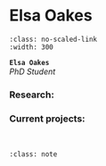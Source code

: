 # Elsa Oakes

```{image} ../../img/members/Elsa.jpg 
:class: no-scaled-link
:width: 300
```

**`Elsa Oakes`**  
_PhD Student_  
[<i class="fa-solid fa-building-columns" style="color: #d74242;"></i>](https://research-information.bris.ac.uk/en/persons/elsa-oakes)
[<i class="fa-solid fa-envelope"></i>](mailto:elsa.oakes@bristol.ac.uk)
<!-- [<i class="fa-brands fa-twitter fa-lg" style="color:#2a67cf"></i>](https://www.twitter.com)
[<i class="fa-brands fa-linkedin-in fa-lg" style="color:#5a97d8"></i>](https://www.linkedin.com)
[<i class="fa-brands fa-researchgate" style="color: #57dba8;"></i>](https://www.researchgate.com)
[<i class="fa-brands fa-orcid" style="color: #6eee5d;"></i>](https://www.orcid.org)
[<i class="fa-brands fa-github" style="color: #696969;"></i>](https://www.github.com) -->


### Research:
 

### Current projects:


&nbsp;


```{admonition} Outside of the lab
:class: note

``` 


&nbsp;